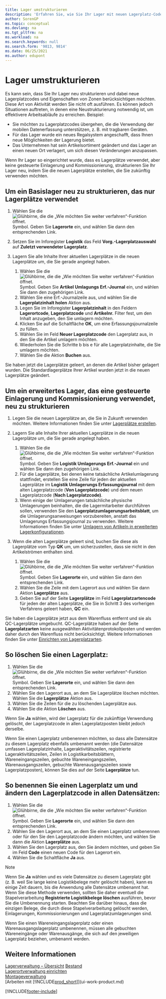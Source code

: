 ```yaml
---
title: Lager umstrukturieren
description: 'Erfahren Sie, wie Sie Ihr Lager mit neuen Lagerplatz-Codes und neuen Lagerplatz-Merkmalen umstrukturieren können, um einen effizienteren Vorgang zu erreichen oder beizubehalten.'
author: SorenGP
ms.topic: conceptual
ms.devlang: na
ms.tgt_pltfrm: na
ms.workload: na
ms.search.keywords: null
ms.search.form: '9813, 9814'
ms.date: 06/25/2021
ms.author: edupont
---
```

# <a name="restructure-warehouses"></a><a name="restructure-warehouses"></a><a name="restructure-warehouses"></a>Lager umstrukturieren
Es kann sein, dass Sie Ihr Lager neu strukturieren und dabei neue Lagerplatzcodes und Eigenschaften von Zonen berücksichtigen möchten. Diese Art von Aktivität werden Sie nicht oft ausführen. Es können jedoch Situationen auftreten, in denen eine Neustrukturierung notwendig ist, um effektivere Arbeitsabläufe zu erreichen. Beispiel:  

- Sie möchten zu Lagerplatzcodes übergehen, die die Verwendung der mobilen Datenerfassung unterstützen, z. B. mit tragbaren Geräten.  
- Für das Lager wurde ein neues Regalsystem angeschafft, dass Ihnen neue Möglichkeiten der Lagerung bietet.  
- Das Unternehmen hat sein Artikelsortiment geändert und das Lager an einen neuen Ort verlagert, um sich diesen Veränderungen anzupassen.  

Wenn Ihr Lager so eingerichtet wurde, dass es Lagerplätze verwendet, aber keine gesteuerte Einlagerung und Kommissionierung, strukturieren Sie Ihr Lager neu, indem Sie die neuen Lagerplätze erstellen, die Sie zukünftig verwenden möchten.  

## <a name="to-restructure-a-basic-warehouse-that-uses-bins-only"></a><a name="to-restructure-a-basic-warehouse-that-uses-bins-only"></a><a name="to-restructure-a-basic-warehouse-that-uses-bins-only"></a>Um ein Basislager neu zu strukturieren, das nur Lagerplätze verwendet
1.  Wählen Sie die ![Glühbirne, die die „Wie möchten Sie weiter verfahren“-Funktion öffnet.](media/ui-search/search_small.png "Wie möchten Sie weiter verfahren?") Symbol. Geben Sie **Lagerorte** ein, und wählen Sie dann den entsprechenden Link.  
2.  Setzen Sie im Inforegister **Logistik** das Feld **Vorg.-Lagerplatzauswahl** auf **Zuletzt verwendeter Lagerplatz**.  
3.  Lagern Sie alle Inhalte Ihrer aktuellen Lagerplätze in die neuen Lagerplätze um, die Sie gerade angelegt haben.  

    1.  Wählen Sie die ![Glühbirne, die die „Wie möchten Sie weiter verfahren“-Funktion öffnet.](media/ui-search/search_small.png "Wie möchten Sie weiter verfahren?") Symbol. Geben Sie **Artikel Umlagungs Erf.-Journal** ein, und wählen Sie dann den zugehörigen Link.  
    2.  Wählen Sie eine Erf.-Journalzeile aus, und wählen Sie die **Lagerplatzinhalt holen** Aktion aus.  
    3.  Legen Sie im Inforegister **Lagerplatzinhalt** in den Feldern **Lagerortcode**, **Lagerplatzcode** und **Artikelnr.** Filter fest, um den Inhalt anzugeben, den Sie umlagern möchten.  
    4.  Klicken Sie auf die Schaltfläche **OK**, um eine Erfassungsjournalzeile zu füllen.  
    5.  Wählen Sie im Feld **Neuer Lagerplatzcode** den Lagerplatz aus, in den Sie die Artikel umlagern möchten.  
    6.  Wiederholen Sie die Schritte b bis e für alle Lagerplatzinhalte, die Sie umlagern möchten.  
    7.  Wählen Sie die Aktion **Buchen** aus.  

Sie haben jetzt die Lagerplätze geleert, an denen die Artikel bisher gelagert wurden. Die Standardlagerplätze Ihrer Artikel wurden jetzt in die neuen Lagerplätze geändert.  

## <a name="to-restructure-an-advanced-warehouse-that-uses-directed-put-away-and-pick"></a><a name="to-restructure-an-advanced-warehouse-that-uses-directed-put-away-and-pick"></a><a name="to-restructure-an-advanced-warehouse-that-uses-directed-put-away-and-pick"></a>Um ein erweitertes Lager, das eine gesteuerte Einlagerung und Kommissionierung verwendet, neu zu strukturieren

1.  Legen Sie die neuen Lagerplätze an, die Sie in Zukunft verwenden möchten. Weitere Informationen finden Sie unter  [Lagerplätze erstellen](warehouse-how-to-create-individual-bins.md).  
2.  Lagern Sie alle Inhalte Ihrer aktuellen Lagerplätze in die neuen Lagerplätze um, die Sie gerade angelegt haben.  

    1.  Wählen Sie die ![Glühbirne, die die „Wie möchten Sie weiter verfahren“-Funktion öffnet.](media/ui-search/search_small.png "Tell me-Funktion") Symbol. Geben Sie **Logistik Umlagerungs Erf.-Journal** ein und wählen Sie dann den zugehörigen Link.  
    2.  Für die Lagerplätze, bei denen keine tatsächliche Artikelumlagerung stattfindet, erstellen Sie eine Zeile für jeden der aktuellen Lagerplätze im **Logistik Umlagerungs Erfassungsjournal** mit dem alten Lagerplatzcode (**Von Lagerplatzcode**) und dem neuen Lagerplatzcode (**Nach Lagerplatzcode)**.  
    3.  Wenn einige der Umlagerungen tatsächliche physische Umlagerungen beinhalten, die die Lagermitarbeiter durchführen sollen, verwenden Sie den **Lagerplatzumlagerungsarbeitsblatt**, um die Umlagerungsanweisungen vorzubereiten, anstatt das Umlagerungs Erfassungsjournal zu verwenden. Weitere Informationen finden Sie unter [Umlagern von Artikeln in erweiterten Lagerkonfigurationen](warehouse-how-to-move-items-in-advanced-warehousing.md).  

3.  Wenn die alten Lagerplätze geleert sind, buchen Sie diese als Lagerplätze vom Typ **QK** um, um sicherzustellen, dass sie nicht in den Artikelströmen enthalten sind.  

    1.  Wählen Sie die ![Glühbirne, die die „Wie möchten Sie weiter verfahren“-Funktion öffnet.](media/ui-search/search_small.png "Tell Me-Funktion") Symbol. Geben Sie **Lagerorte** ein, und wählen Sie dann den entsprechenden Link.  
    2.  Wählen Sie die Zeile mit dem Lagerort aus und wählen Sie dann Aktion **Lagerplätze** aus.  
    3.  Geben Sie auf der Seite **Lagerplätze** im Feld **Lagerplatzartencode** für jeden der alten Lagerplätze, die Sie in Schritt 3 des vorherigen Verfahrens geleert haben, **QC** ein.  

Sie haben die Lagerplätze jetzt aus dem Warenfluss entfernt und sie als QC-Lagerplätze umgebucht. QC-Lagerplätze haben auf der Seite **Lagerplatzarten** keine ausgewählten Aktivitätenprotokollposten und werden daher durch den Warenfluss nicht berücksichtigt. Weitere Informationen finden Sie unter [Einrichten von Lagerplatzarten](warehouse-how-to-set-up-bin-types.md).  

## <a name="to-delete-a-bin"></a><a name="to-delete-a-bin"></a><a name="to-delete-a-bin"></a>So löschen Sie einen Lagerplatz:

1.  Wählen Sie die ![Glühbirne, die die „Wie möchten Sie weiter verfahren“-Funktion öffnet.](media/ui-search/search_small.png "Tell Me-Funktion") Symbol. Geben Sie **Lagerorte** ein, und wählen Sie dann den entsprechenden Link.  
2.  Wählen Sie den Lagerort aus, an dem Sie Lagerplätze löschen möchten. Wählen Sie die **Lagerplätze** Aktion aus.  
3.  Wählen Sie die Zeilen für die zu löschenden Lagerplätze aus.  
4.  Wählen Sie die Aktion **Löschen** aus.  

Wenn Sie **Ja** wählen, wird der Lagerplatz für die zukünftige Verwendung gelöscht, der Lagerplatzcode in allen Lagerplatzposten bleibt jedoch derselbe.  

Wenn Sie einen Lagerplatz umbenennen möchten, so dass alle Datensätze zu diesem Lagerplatz ebenfalls umbenannt werden (die Datensätze umfassen Lagerplatzinhalte, Lageraktivitätszeilen, registrierte Lageraktivitätszeilen, Zeilen in Logistikarbeitsblättern, Wareneingangszeilen, gebuchte Wareneingangszeilen, Warenausgangszeilen, gebuchte Warenausgangszeilen sowie Lagerplatzposten), können Sie dies auf der Seite **Lagerplätze** tun.  

## <a name="to-rename-a-bin-and-change-the-bin-code-in-all-records"></a><a name="to-rename-a-bin-and-change-the-bin-code-in-all-records"></a><a name="to-rename-a-bin-and-change-the-bin-code-in-all-records"></a>So benennen Sie einen Lagerplatz um und ändern den Lagerplatzcode in allen Datensätzen:

1.  Wählen Sie die ![Glühbirne, die die „Wie möchten Sie weiter verfahren“-Funktion öffnet.](media/ui-search/search_small.png "Tell Me-Funktion") Symbol. Geben Sie **Lagerorte** ein, und wählen Sie dann den entsprechenden Link.  
2.  Wählen Sie den Lagerort aus, an dem Sie einen Lagerplatz umbenennen oder für den Sie den Lagerplatzcode ändern möchten, und wählen Sie dann die Aktion **Lagerplätze** aus.  
3.  Wählen Sie den Lagerplatz aus, den Sie ändern möchten, und geben Sie im Feld **Code** einen neuen Code für den Lagerort ein.  
4.  Wählen Sie die Schaltfläche **Ja** aus.  

> [!NOTE]  
>  Wenn Sie **Ja** wählen und es viele Datensätze zu diesem Lagerplatz gibt (z. B. weil Sie lange keine Logistikbelege mehr gelöscht haben), kann es einige Zeit dauern, bis die Anwendung alle Datensätze umbenannt hat. Wenn Sie diese Methode verwenden, sollten Sie daher eventuell die Stapelverarbeitung **Registrierte Logistikbelege löschen** ausführen, bevor Sie die Umbenennung starten. Beachten Sie darüber hinaus, dass die einzigen Belege, die durch diese Stapelverarbeitung gelöscht werden, Einlagerungen, Kommissionierungen und Lagerplatzumlagerungen sind.  
>   
>  Wenn Sie einen Wareneingangslagerplatz oder einen Warenausgangslagerplatz umbenennen, müssen alle gebuchten Wareneingänge oder Warenausgänge, die sich auf den jeweiligen Lagerplatz beziehen, umbenannt werden.  

## <a name="see-also"></a><a name="see-also"></a><a name="see-also"></a>Weitere Informationen
[Lagerverwaltung – Übersicht](design-details-warehouse-management.md)
[Bestand](inventory-manage-inventory.md)  
[Lagerortverwaltung einrichten](warehouse-setup-warehouse.md)     
[Montageverwaltung](assembly-assemble-items.md)    
[Arbeiten mit [!INCLUDE[prod_short](includes/prod_short.md)]](ui-work-product.md)


[!INCLUDE[footer-include](includes/footer-banner.md)]
